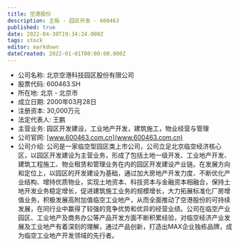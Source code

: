 ```yaml
---
title: 空港股份
description: 主板 - 园区开发 - 600463
published: true
date: 2022-04-30T19:34:24.000Z
tags: stock
editor: markdown
dateCreated: 2022-01-01T00:00:00.000Z
---
```


- 公司名称: 北京空港科技园区股份有限公司
- 股票代码: 600463.SH
- 所在地: 北京 - 北京市
- 成立日期: 2000年03月28日
- 注册资本: 30,000万元
- 法定代表人: 王鹏
- 主营业务: 园区开发建设，工业地产开发，建筑施工，物业经营与管理
- 公司官网: [www.600463.com.cn](www.600463.com.cn)
- 公司介绍: 公司是一家临空型园区类上市公司，公司立足北京临空经济核心区，以园区开发建设为主营业务，形成了包括土地一级开发、工业地产开发、建筑工程施工、物业租赁和管理业务在内的园区开发建设产业链。在发展方向和定位上，以园区的开发建设为基础，通过加大房地产开发力度、不断优化产业结构、增持优质物业，实现土地资本、科技资本与金融资本相融合，保持土地开发业务稳定增长，促进建筑施工业务的规模增长，大力拓展标准化厂房增值业务，积极发展高附加值临空工业地产，从而全面推动了空港股份的可持续发展，在同行业中赢得了较强的竞争优势和优异的经营业绩。公司在临空产业园区、工业地产及商务办公等产品开发方面不断积累经验，对临空经济产业发展及工业地产有着深刻的理解，通过产品创新，打造出MAX企业独栋品牌，成为临空工业地产开发领域的先行者。


